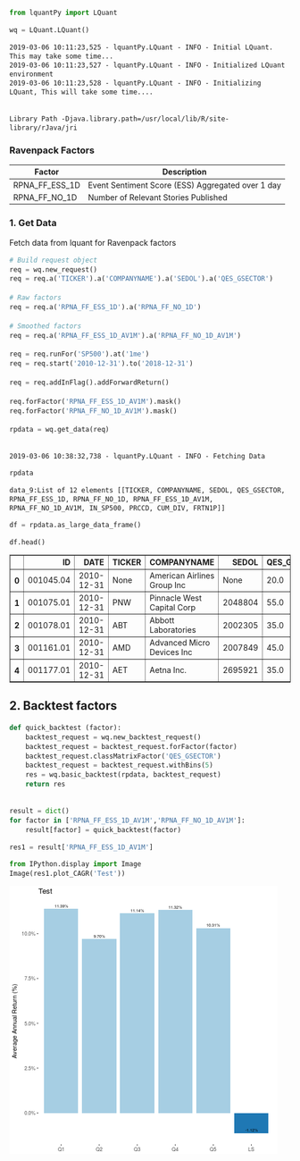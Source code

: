 

```python

from lquantPy import LQuant

```


```python
wq = LQuant.LQuant()
```

    2019-03-06 10:11:23,525 - lquantPy.LQuant - INFO - Initial LQuant. This may take some time...
    2019-03-06 10:11:23,527 - lquantPy.LQuant - INFO - Initialized LQuant environment
    2019-03-06 10:11:23,528 - lquantPy.LQuant - INFO - Initializing LQuant, This will take some time....


    Library Path -Djava.library.path=/usr/local/lib/R/site-library/rJava/jri



### Ravenpack Factors
|Factor |Description| 
|-------|-----|
|RPNA_FF_ESS_1D|Event Sentiment Score (ESS) Aggregated over 1 day|
|RPNA_FF_NO_1D|Number of Relevant Stories Published|


### 1. Get Data

Fetch data from lquant for Ravenpack factors


```python
# Build request object
req = wq.new_request()
req = req.a('TICKER').a('COMPANYNAME').a('SEDOL').a('QES_GSECTOR')

# Raw factors
req = req.a('RPNA_FF_ESS_1D').a('RPNA_FF_NO_1D')

# Smoothed factors
req = req.a('RPNA_FF_ESS_1D_AV1M').a('RPNA_FF_NO_1D_AV1M')

req = req.runFor('SP500').at('1me')
req = req.start('2010-12-31').to('2018-12-31')

req = req.addInFlag().addForwardReturn()

req.forFactor('RPNA_FF_ESS_1D_AV1M').mask()
req.forFactor('RPNA_FF_NO_1D_AV1M').mask()

rpdata = wq.get_data(req)



```

    2019-03-06 10:38:32,738 - lquantPy.LQuant - INFO - Fetching Data



```python
rpdata
```




    data_9:List of 12 elements [[TICKER, COMPANYNAME, SEDOL, QES_GSECTOR, RPNA_FF_ESS_1D, RPNA_FF_NO_1D, RPNA_FF_ESS_1D_AV1M, RPNA_FF_NO_1D_AV1M, IN_SP500, PRCCD, CUM_DIV, FRTN1P]]




```python
df = rpdata.as_large_data_frame()
```


```python
df.head()
```




<div>
<style scoped>
    .dataframe tbody tr th:only-of-type {
        vertical-align: middle;
    }

    .dataframe tbody tr th {
        vertical-align: top;
    }

    .dataframe thead th {
        text-align: right;
    }
</style>
<table border="1" class="dataframe">
  <thead>
    <tr style="text-align: right;">
      <th></th>
      <th>ID</th>
      <th>DATE</th>
      <th>TICKER</th>
      <th>COMPANYNAME</th>
      <th>SEDOL</th>
      <th>QES_GSECTOR</th>
      <th>RPNA_FF_ESS_1D</th>
      <th>RPNA_FF_NO_1D</th>
      <th>RPNA_FF_ESS_1D_AV1M</th>
      <th>RPNA_FF_NO_1D_AV1M</th>
      <th>IN_SP500</th>
      <th>PRCCD</th>
      <th>CUM_DIV</th>
      <th>FRTN1P</th>
    </tr>
  </thead>
  <tbody>
    <tr>
      <th>0</th>
      <td>001045.04</td>
      <td>2010-12-31</td>
      <td>None</td>
      <td>American Airlines Group Inc</td>
      <td>None</td>
      <td>20.0</td>
      <td>NaN</td>
      <td>NaN</td>
      <td>NaN</td>
      <td>NaN</td>
      <td>NaN</td>
      <td>NaN</td>
      <td>0.000000</td>
      <td>NaN</td>
    </tr>
    <tr>
      <th>1</th>
      <td>001075.01</td>
      <td>2010-12-31</td>
      <td>PNW</td>
      <td>Pinnacle West Capital Corp</td>
      <td>2048804</td>
      <td>55.0</td>
      <td>1.179236</td>
      <td>0.589744</td>
      <td>1.151881</td>
      <td>0.727750</td>
      <td>1.0</td>
      <td>41.45</td>
      <td>41.915000</td>
      <td>-0.005187</td>
    </tr>
    <tr>
      <th>2</th>
      <td>001078.01</td>
      <td>2010-12-31</td>
      <td>ABT</td>
      <td>Abbott Laboratories</td>
      <td>2002305</td>
      <td>35.0</td>
      <td>0.986822</td>
      <td>1.725490</td>
      <td>0.969430</td>
      <td>0.836272</td>
      <td>1.0</td>
      <td>47.91</td>
      <td>20.280625</td>
      <td>-0.048215</td>
    </tr>
    <tr>
      <th>3</th>
      <td>001161.01</td>
      <td>2010-12-31</td>
      <td>AMD</td>
      <td>Advanced Micro Devices Inc</td>
      <td>2007849</td>
      <td>45.0</td>
      <td>0.600333</td>
      <td>0.501333</td>
      <td>0.940410</td>
      <td>0.683735</td>
      <td>1.0</td>
      <td>8.18</td>
      <td>0.005000</td>
      <td>-0.042787</td>
    </tr>
    <tr>
      <th>4</th>
      <td>001177.01</td>
      <td>2010-12-31</td>
      <td>AET</td>
      <td>Aetna Inc.</td>
      <td>2695921</td>
      <td>35.0</td>
      <td>0.600949</td>
      <td>0.532319</td>
      <td>0.956143</td>
      <td>0.664764</td>
      <td>1.0</td>
      <td>30.51</td>
      <td>18.022500</td>
      <td>0.079646</td>
    </tr>
  </tbody>
</table>
</div>



## 2. Backtest factors


```python
def quick_backtest (factor):
    backtest_request = wq.new_backtest_request()
    backtest_request = backtest_request.forFactor(factor)
    backtest_request.classMatrixFactor('QES_GSECTOR')
    backtest_request = backtest_request.withBins(5)
    res = wq.basic_backtest(rpdata, backtest_request)
    return res
    
```


```python
result = dict()
for factor in ['RPNA_FF_ESS_1D_AV1M','RPNA_FF_NO_1D_AV1M']:
    result[factor] = quick_backtest(factor)

```


```python
res1 = result['RPNA_FF_ESS_1D_AV1M']
```


```python
from IPython.display import Image
Image(res1.plot_CAGR('Test'))
```




![png](output_12_0.png)


